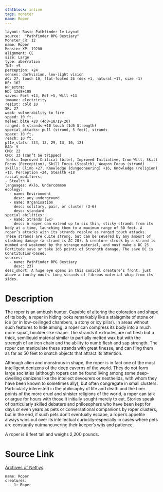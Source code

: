 ```yaml
---
statblock: inline
tags: monster
name: Roper
---
```

```statblock
layout: Basic Pathfinder 1e Layout
source:  "Pathfinder RPG Bestiary"
Monster_CR: 12
name: Roper
Monster_XP: 19200
alignment: CE
size: Large
type: aberration
INI: +5
perception: +24
senses: darkvision, low-light vision
AC: 27, touch 10, flat-footed 26 (dex +1, natural +17, size -1)
HP: 162
HP_extra: 
HD: 12d8+108
saves: Fort +13, Ref +5, Will +13
immune: electricity
resist: cold 10
SR: 27
weak: vulnerability to fire
speed: 10 ft.
melee: bite +20 (4d8+18/19-20)
ranged: 6 strands +10 touch (1d6 Strength)
special_attacks: pull (strand, 5 feet), strands
space: 10 ft.
reach: 10 ft.
pf1e_stats: [34, 13, 29, 13, 16, 12]
BAB: 9
CMB: 22
CMD: 33 (can’t be tripped)
feats: Improved Critical (bite), Improved Initiative, Iron Will, Skill Focus (Perception), Skill Focus (Stealth), Weapon Focus (strand)
skills: Climb +27, Knowledge (dungeoneering) +16, Knowledge (religion) +13, Perception +24, Stealth +18
racial_modifiers:
- Stealth 8
languages: Aklo, Undercommon
ecology:
  - name: Environment
    desc: any underground
  - name: Organisation
    desc: solitary, pair, or cluster (3-6)
    desc: standard
special_abilities:
  - name: Strands (Ex)
    desc: A roper can extend up to six thin, sticky strands from its body at a time, launching them to a maximum range of 50 feet. A roper’s attacks with its strands resolve as ranged touch attacks. These strands are quite strong, but can be severed by any amount of slashing damage (a strand is AC 20). A creature struck by a strand is numbed and weakened by the strange material, and must make a DC 25 Fortitude save or take 1d6 points of Strength damage. The save DC is Constitution-based.
sources:
  - name: Pathfinder RPG Bestiary
    desc: 237
desc_short: A huge eye opens in this conical creature’s front, just above a toothy mouth. Long strands of fibrous material whip from its sides.
```
# Description
The roper is an ambush hunter. Capable of altering the coloration and shape of its body, a roper in hiding looks remarkably like a stalagmite of stone or ice (or in low-ceilinged chambers, a stony or icy pillar). In areas without such features to hide among, a roper can compress its body into a much more squat, boulder-like shape. The strands it extrudes are not flesh but a thick, semiliquid material similar to partially melted wax but with the strength of an iron chain and the ability to numb flesh and sap strength. The roper can manipulate these strands with great finesse, and can fling them as far as 50 feet to snatch objects that attract its attention.

Although alien and monstrous in shape, the roper is in fact one of the most intelligent denizens of the deep caverns of the world. They do not form large societies (although ropers can be found living among some deep-dwelling denizens like the intellect devourers or neothelids, with whom they have been known to sometimes ally), but often congregate in small clusters. Particularly interested in the philosophy of life and death and the finer points of the more cruel and sinister religions of the world, a roper can talk or argue for hours with those it initially sought merely to eat. Stories speak of particularly skilled debaters and philosophers who have been kept for days or even years as pets or conversational companions by roper clusters, but in the end, if such pets don’t eventually escape, a roper’s appetite always wins out over its intellectual curiosity-especially in cases where pets are constantly outmaneuvering their keeper’s wits and patience.

A roper is 9 feet tall and weighs 2,200 pounds.
# Source Link
[Archives of Nethys](https://aonprd.com/MonsterDisplay.aspx?ItemName=Roper)
```encounter-table
name: Roper
creatures:
  - 1: Roper
```
